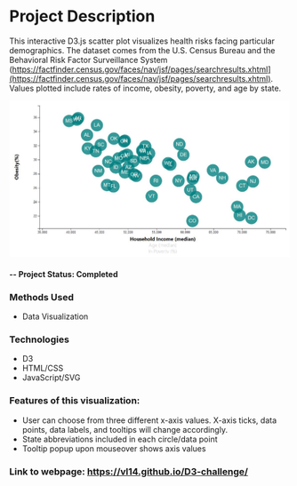 # Project Description
This interactive D3.js scatter plot visualizes health risks facing particular demographics. The dataset comes from the U.S. Census Bureau and the Behavioral Risk Factor Surveillance System (https://factfinder.census.gov/faces/nav/jsf/pages/searchresults.xhtml](https://factfinder.census.gov/faces/nav/jsf/pages/searchresults.xhtml). Values plotted include rates of income, obesity, poverty, and age by state. 

![screenshot](https://github.com/VL14/D3-challenge/blob/master/images/D3_Chart.JPG)

#### -- Project Status: Completed

### Methods Used
* Data Visualization

### Technologies
* D3
* HTML/CSS
* JavaScript/SVG

### Features of this visualization:
* User can choose from three different x-axis values. X-axis ticks, data points, data labels, and tooltips will change accordingly.
* State abbreviations included in each circle/data point
* Tooltip popup upon mouseover shows axis values
  
### Link to webpage: https://vl14.github.io/D3-challenge/
